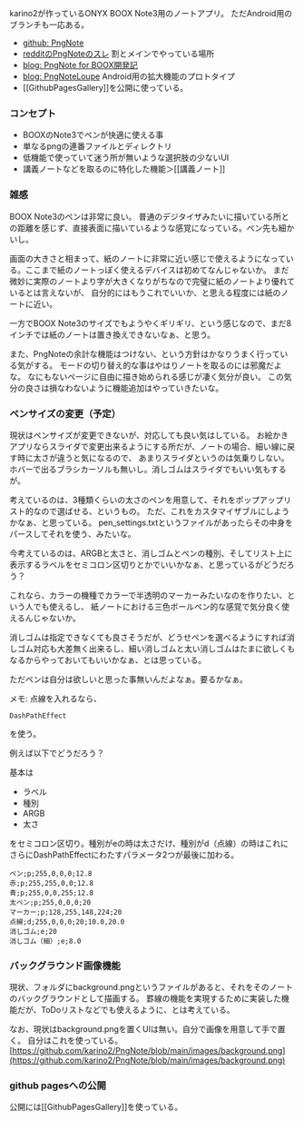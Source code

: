 karino2が作っているONYX BOOX Note3用のノートアプリ。
ただAndroid用のブランチも一応ある。

- [github: PngNote](https://github.com/karino2/PngNote)
- [redditのPngNoteのスレ](https://www.reddit.com/r/Onyx_Boox/comments/p5hygq/pngnote_for_boox_note_app_for_boox_device_only/) 割とメインでやっている場所
- [blog: PngNote for BOOX開発記](https://karino2.github.io/2021/07/23/pngnote_for_boox.html)
- [blog: PngNoteLoupe](https://karino2.github.io/2021/08/19/pngnoteloupe.html) Android用の拡大機能のプロトタイプ
- [[GithubPagesGallery]]を公開に使っている。

### コンセプト

- BOOXのNote3でペンが快適に使える事
- 単なるpngの連番ファイルとディレクトリ
- 低機能で使っていて迷う所が無いような選択肢の少ないUI
- 講義ノートなどを取るのに特化した機能＞[[講義ノート]]

### 雑感

BOOX Note3のペンは非常に良い。
普通のデジタイザみたいに描いている所との距離を感じず、直接表面に描いているような感覚になっている。ペン先も細かいし。

画面の大きさと相まって、紙のノートに非常に近い感じで使えるようになっている。ここまで紙のノートっぽく使えるデバイスは初めてなんじゃないか。
まだ微妙に実際のノートより字が大きくなりがちなので完璧に紙のノートより優れているとは言えないが、
自分的にはもうこれでいいか、と思える程度には紙のノートに近い。

一方でBOOX Note3のサイズでもようやくギリギリ、という感じなので、まだ8インチでは紙のノートは置き換えできないなぁ、と思う。

また、PngNoteの余計な機能はつけない、という方針はかなりうまく行っている気がする。
モードの切り替え的な事はやはりノートを取るのには邪魔だよな。
なにもないページに自由に描き始められる感じが凄く気分が良い。
この気分の良さは損なわないように機能追加はやっていきたいな。

### ペンサイズの変更（予定）

現状はペンサイズが変更できないが、対応しても良い気はしている。
お絵かきアプリならスライダで変更出来るようにする所だが、ノートの場合、細い線に戻す時に太さが違うと気になるので、
あまりスライダというのは気乗りしない。ホバーで出るブラシカーソルも無いし。消しゴムはスライダでもいい気もするが。

考えているのは、3種類くらいの太さのペンを用意して、それをポップアップリスト的なので選ばせる、というもの。
ただ、これをカスタマイザブルにしようかなぁ、と思っている。
pen_settings.txtというファイルがあったらその中身をパースしてそれを使う、みたいな。

今考えているのは、ARGBと太さと、消しゴムとペンの種別、そしてリスト上に表示するラベルをセミコロン区切りとかでいいかなぁ、と思っているがどうだろう？

これなら、カラーの機種でカラーで半透明のマーカーみたいなのを作りたい、という人でも使えるし、
紙ノートにおける三色ボールペン的な感覚で気分良く使えるんじゃないか。

消しゴムは指定できなくても良さそうだが、どうせペンを選べるようにすれば消しゴム対応も大差無く出来るし、細い消しゴムと太い消しゴムはたまに欲しくもなるからやっておいてもいいかなぁ、とは思っている。

ただペンは自分は欲しいと思った事無いんだよなぁ。要るかなぁ。

メモ: 点線を入れるなら、

```
DashPathEffect
```

を使う。

 例えば以下でどうだろう？

基本は

- ラベル
- 種別
- ARGB
- 太さ

をセミコロン区切り。種別がeの時は太さだけ、種別がd（点線）の時はこれにさらにDashPathEffectにわたすパラメータ2つが最後に加わる。

```
ペン;p;255,0,0,0;12.8
赤;p;255,255,0,0;12.8
青;p;255,0,0,255;12.8
太ペン;p;255,0,0,0;20
マーカー;p;128,255,148,224;20
点線;d;255,0,0,0;20;10.0,20.0
消しゴム;e;20
消しゴム（細）;e;8.0
```

### バックグラウンド画像機能

現状、フォルダにbackground.pngというファイルがあると、それをそのノートのバックグラウンドとして描画する。
罫線の機能を実現するために実装した機能だが、ToDoリストなどでも使えるように、とは考えている。

なお、現状はbackground.pngを置くUIは無い。自分で画像を用意して手で置く。
自分はこれを使っている。 [https://github.com/karino2/PngNote/blob/main/images/background.png](https://github.com/karino2/PngNote/blob/main/images/background.png)

### github pagesへの公開

公開には[[GithubPagesGallery]]を使っている。